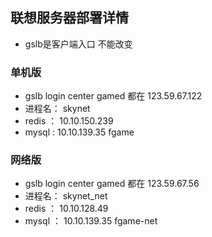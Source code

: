 
## 联想服务器部署详情
* gslb是客户端入口 不能改变

### 单机版

* gslb login center gamed 都在 123.59.67.122
* 进程名： skynet
* redis ： 10.10.150.239
* mysql :  10.10.139.35 fgame

### 网络版

* gslb login center gamed 都在 123.59.67.56
* 进程名： skynet_net
* redis ： 10.10.128.49
* mysql ： 10.10.139.35 fgame-net




